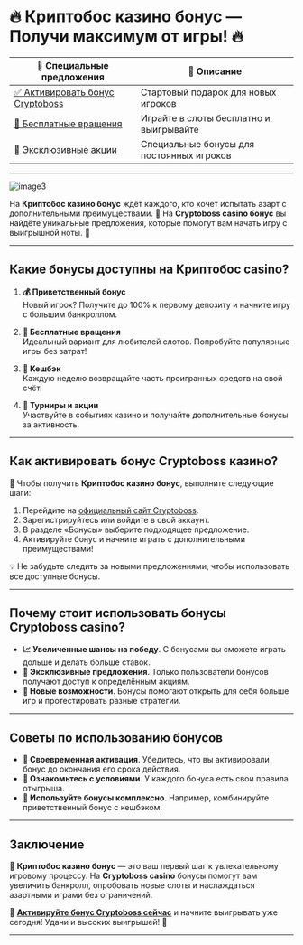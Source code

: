 # 🔥 Криптобос казино бонус — Получи максимум от игры! 🔥

| 🔗 Специальные предложения | 🎁 Описание |  
|----------------------------|------------|  
| [✅ Активировать бонус Cryptoboss](https://cryptobossc.online/d847bcfa9) | Стартовый подарок для новых игроков |  
| [🎰 Бесплатные вращения](https://cryptobossc.online/d847bcfa9) | Играйте в слоты бесплатно и выигрывайте |  
| [💎 Эксклюзивные акции](https://cryptobossc.online/d847bcfa9) | Специальные бонусы для постоянных игроков |  

---
![image3](https://github.com/user-attachments/assets/b0971734-01dc-4822-a821-c017fb97f492)

На **Криптобос казино бонус** ждёт каждого, кто хочет испытать азарт с дополнительными преимуществами. 🎉 На **Cryptoboss casino бонус** вы найдёте уникальные предложения, которые помогут вам начать игру с выигрышной ноты. 💎

---

## Какие бонусы доступны на Криптобос casino?

1. **💰 Приветственный бонус**  
   Новый игрок? Получите до 100% к первому депозиту и начните игру с большим банкроллом.  

2. **🎰 Бесплатные вращения**  
   Идеальный вариант для любителей слотов. Попробуйте популярные игры без затрат!  

3. **🚀 Кешбэк**  
   Каждую неделю возвращайте часть проигранных средств на свой счёт.  

4. **🎯 Турниры и акции**  
   Участвуйте в событиях казино и получайте дополнительные бонусы за активность.  

---

## Как активировать бонус Cryptoboss казино?

📌 Чтобы получить **Криптобос казино бонус**, выполните следующие шаги:  
1. Перейдите на [официальный сайт Cryptoboss](https://cryptobossc.online/d847bcfa9).  
2. Зарегистрируйтесь или войдите в свой аккаунт.  
3. В разделе «Бонусы» выберите подходящее предложение.  
4. Активируйте бонус и начните играть с дополнительными преимуществами!  

💡 Не забудьте следить за новыми предложениями, чтобы использовать все доступные бонусы. 

---

## Почему стоит использовать бонусы Cryptoboss casino?

- **📈 Увеличенные шансы на победу**. С бонусами вы сможете играть дольше и делать больше ставок.  
- **💎 Эксклюзивные предложения**. Только пользователи бонусов получают доступ к определённым акциям.  
- **🎰 Новые возможности**. Бонусы помогают открыть для себя больше игр и протестировать разные стратегии.  

---

## Советы по использованию бонусов

- **📅 Своевременная активация**. Убедитесь, что вы активировали бонус до окончания его срока действия.  
- **📘 Ознакомьтесь с условиями**. У каждого бонуса есть свои правила отыгрыша.  
- **🎁 Используйте бонусы комплексно**. Например, комбинируйте приветственный бонус с кешбэком.  

---

## Заключение

💎 **Криптобос казино бонус** — это ваш первый шаг к увлекательному игровому процессу. На **Cryptoboss casino** бонусы помогут вам увеличить банкролл, опробовать новые слоты и наслаждаться азартными играми без ограничений.

🔗 **[Активируйте бонус Cryptoboss сейчас](https://cryptobossc.online/d847bcfa9)** и начните выигрывать уже сегодня! Удачи и высоких выигрышей! 🎰  

---

